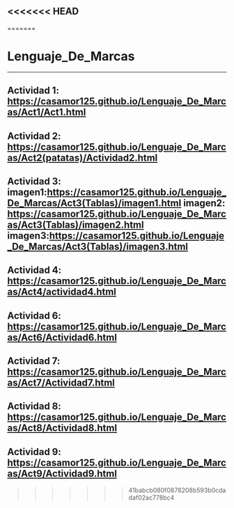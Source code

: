 
<<<<<<< HEAD
-----------------------
=======
# Lenguaje_De_Marcas

-----------------------
Actividad 1: https://casamor125.github.io/Lenguaje_De_Marcas/Act1/Act1.html
-----------------------
Actividad 2: https://casamor125.github.io/Lenguaje_De_Marcas/Act2(patatas)/Actividad2.html
-----------------------
Actividad 3:
imagen1:https://casamor125.github.io/Lenguaje_De_Marcas/Act3(Tablas)/imagen1.html
imagen2: https://casamor125.github.io/Lenguaje_De_Marcas/Act3(Tablas)/imagen2.html
imagen3:https://casamor125.github.io/Lenguaje_De_Marcas/Act3(Tablas)/imagen3.html
-----------------------
Actividad 4: https://casamor125.github.io/Lenguaje_De_Marcas/Act4/actividad4.html
-----------------------
Actividad 6: https://casamor125.github.io/Lenguaje_De_Marcas/Act6/Actividad6.html
-----------------------
Actividad 7: https://casamor125.github.io/Lenguaje_De_Marcas/Act7/Actividad7.html
-----------------------
Actividad 8: https://casamor125.github.io/Lenguaje_De_Marcas/Act8/Actividad8.html
-----------------------
Actividad 9: https://casamor125.github.io/Lenguaje_De_Marcas/Act9/Actividad9.html
-----------------------

>>>>>>> 41babcb080f0878208b593b0cdadaf02ac778bc4
